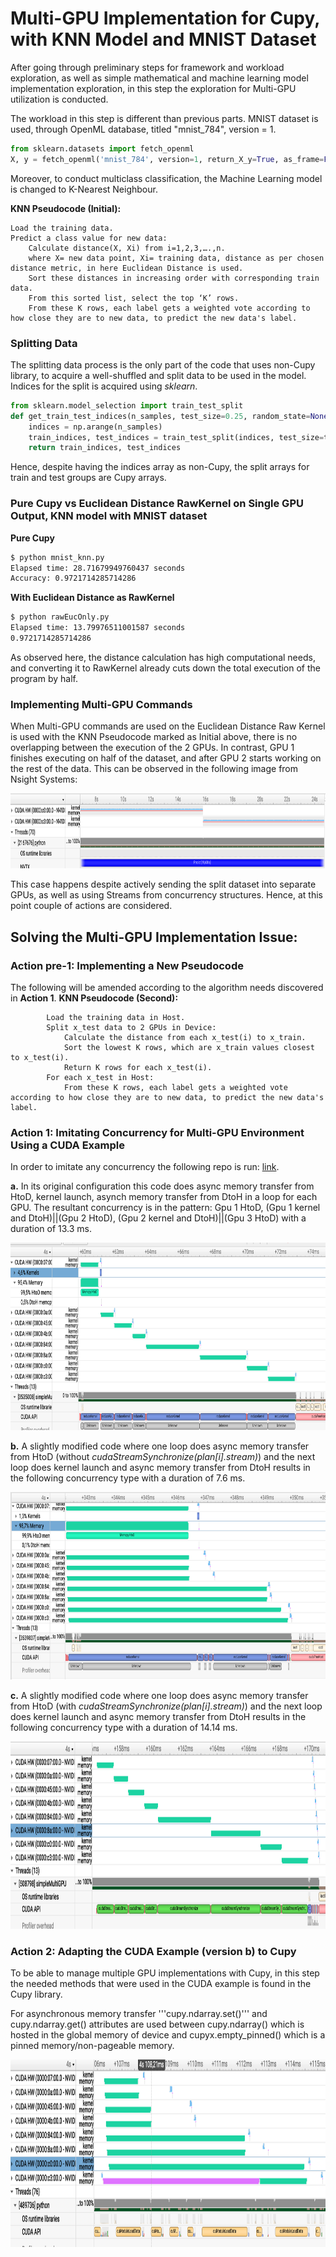 # Multi-GPU Implementation for Cupy, with KNN Model and MNIST Dataset

After going through preliminary steps for framework and workload exploration, as well as simple mathematical and machine learning model implementation exploration, in this step the exploration for Multi-GPU utilization is conducted. 

The workload in this step is different than previous parts. MNIST dataset is used, through OpenML database, titled "mnist_784", version = 1.
```python
from sklearn.datasets import fetch_openml
X, y = fetch_openml('mnist_784', version=1, return_X_y=True, as_frame=False)
```
Moreover, to conduct multiclass classification, the Machine Learning model is changed to K-Nearest Neighbour. 

**KNN Pseudocode (Initial):**

    Load the training data.
    Predict a class value for new data:
        Calculate distance(X, Xi) from i=1,2,3,….,n.
        where X= new data point, Xi= training data, distance as per chosen distance metric, in here Euclidean Distance is used.
        Sort these distances in increasing order with corresponding train data.
        From this sorted list, select the top ‘K’ rows.
        From these K rows, each label gets a weighted vote according to how close they are to new data, to predict the new data's label.


### Splitting Data
The splitting data process is the only part of the code that uses non-Cupy library, to acquire a well-shuffled and split data to be used in the model. Indices for the split is acquired using _sklearn_.

```python
from sklearn.model_selection import train_test_split
def get_train_test_indices(n_samples, test_size=0.25, random_state=None):
    indices = np.arange(n_samples)
    train_indices, test_indices = train_test_split(indices, test_size=test_size, random_state=random_state)
    return train_indices, test_indices
```

Hence, despite having the indices array as non-Cupy, the split arrays for train and test groups are Cupy arrays.

### Pure Cupy vs Euclidean Distance RawKernel on Single GPU Output, KNN model with MNIST dataset
**Pure Cupy**
```sh
$ python mnist_knn.py
Elapsed time: 28.71679949760437 seconds
Accuracy: 0.9721714285714286
```

**With Euclidean Distance as RawKernel**
```sh
$ python rawEucOnly.py
Elapsed time: 13.79976511001587 seconds
0.9721714285714286
```

As observed here, the distance calculation has high computational needs, and converting it to RawKernel already cuts down the total execution of the program by half.

### Implementing Multi-GPU Commands
When Multi-GPU commands are used on the Euclidean Distance Raw Kernel is used with the KNN Pseudocode marked as Initial above, there is no overlapping between the execution of the 2 GPUs. In contrast, GPU 1 finishes executing on half of the dataset, and after GPU 2 starts working on the rest of the data. This can be observed in the following image from Nsight Systems:

<p align="center">
  <img width="900" height="120" src="./MultiGpu_Trial1.png">
</p>

This case happens despite actively sending the split dataset into separate GPUs, as well as using Streams from concurrency structures. Hence, at this point couple of actions are considered. 

## Solving the Multi-GPU Implementation Issue:

### Action pre-1: Implementing a New Pseudocode
The following will be amended according to the algorithm needs discovered in **Action 1**.
     **KNN Pseudocode (Second):**
   
            Load the training data in Host.
            Split x_test data to 2 GPUs in Device:
                Calculate the distance from each x_test(i) to x_train.
                Sort the lowest K rows, which are x_train values closest to x_test(i).  
                Return K rows for each x_test(i).
            For each x_test in Host:
                From these K rows, each label gets a weighted vote according to how close they are to new data, to predict the new data's label.
   


### Action 1: Imitating Concurrency for Multi-GPU Environment Using a CUDA Example
In order to imitate any concurrency the following repo is run: [link](https://github.com/zchee/cuda-sample/tree/master/0_Simple/simpleMultiGPU).

**a.** In its original configuration this code does async memory transfer from HtoD, kernel launch, asynch memory transfer from DtoH in a loop for each GPU. The resultant concurrency is in the pattern: Gpu 1 HtoD, (Gpu 1 kernel and DtoH)||(Gpu 2 HtoD), (Gpu 2 kernel and DtoH)||(Gpu 3 HtoD) with a duration of 13.3 ms.
<p align="center">
  <img width="900" height="300" src="./multiGPUexampleOriginal.png">
</p>      

**b.** A slightly modified code where one loop does async memory transfer from HtoD (without _cudaStreamSynchronize(plan[i].stream)_) and the next loop does kernel launch and async memory transfer from DtoH results in the following concurrency type with a duration of 7.6 ms.
<p align="center">
  <img width="900" height="300" src="./multiGPUexampleNoSync.png">
</p>  

**c.** A slightly modified code where one loop does async memory transfer from HtoD (with _cudaStreamSynchronize(plan[i].stream)_) and the next loop does kernel launch and async memory transfer from DtoH results in the following concurrency type with a duration of 14.14 ms.
<p align="center">
  <img width="900" height="300" src="./multiGPUexampleWithSync.png">
</p>

### Action 2: Adapting the CUDA Example (version b) to Cupy 
To be able to manage multiple GPU implementations with Cupy, in this step the needed methods that were used in the CUDA example is found in the Cupy library. 

For asynchronous memory transfer '''cupy.ndarray.set()''' and cupy.ndarray.get() attributes are used between cupy.ndarray() which is hosted in the global memory of device and cupyx.empty_pinned() which is a pinned memory/non-pageable memory. 



<p align="center">
  <img width="900" height="300" src="./cupy_multiGPUexampleNoSync.png">
</p>  
